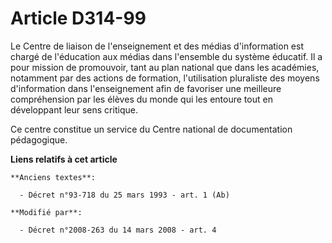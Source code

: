 # Article D314-99

Le Centre de liaison de l'enseignement et des médias d'information est chargé de l'éducation aux médias dans l'ensemble du
système éducatif. Il a pour mission de promouvoir, tant au plan national que dans les académies, notamment par des actions de
formation, l'utilisation pluraliste des moyens d'information dans l'enseignement afin de favoriser une meilleure
compréhension par les élèves du monde qui les entoure tout en développant leur sens critique. 

Ce centre constitue un service du Centre national de documentation pédagogique.

**Liens relatifs à cet article**

	**Anciens textes**:

	  - Décret n°93-718 du 25 mars 1993 - art. 1 (Ab)

	**Modifié par**:

	  - Décret n°2008-263 du 14 mars 2008 - art. 4
